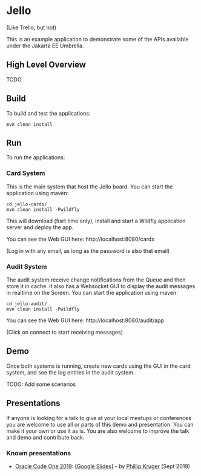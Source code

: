 # Jello
(Like Trello, but not)

This is an example application to demonstrate some of the APIs available under the Jakarta EE Umbrella.

## High Level Overview

TODO

## Build

To build and test the applications:

```shell
mvn clean install
```

## Run

To run the applications:

### Card System
This is the main system that host the Jello board. You can start the application 
using maven:

```shell
cd jello-cards/
mvn clean install -Pwildfly
```

This will download (fisrt time only), install and start a Wildfly application server and deploy the app.

You can see the Web GUI here: http://localhost:8080/cards

(Log in with any email, as long as the password is also that email)

### Audit System
The audit system receive change notifications from the Queue and then store it in cache.
It also has a Websocket GUI to display the audit messages in realtime on the Screen.
You can start the application using maven:

```shell
cd jello-audit/
mvn clean install -Pwildfly
```

You can see the Web GUI here: http://localhost:8080/audit/app

(Click on connect to start receiving messages)

## Demo

Once both systems is running, create new cards using the GUI in the card system, and see the log entries in the audit system.

TODO: Add some scenarios

## Presentations

If anyone is looking for a talk to give at your local meetups or conferences you are welcome to use all or parts of this demo and presentation. 
You can make it your own or use it as is. You are also welcome to improve the talk and demo and contribute back.

### Known presentations

* [Oracle Code One 2019](https://www.oracle.com/code-one/):  [[Google Slides](http://bit.ly/jakartaee-slides)] - by [Phillip Kruger](https://twitter.com/phillipkruger) (Sept 2019)